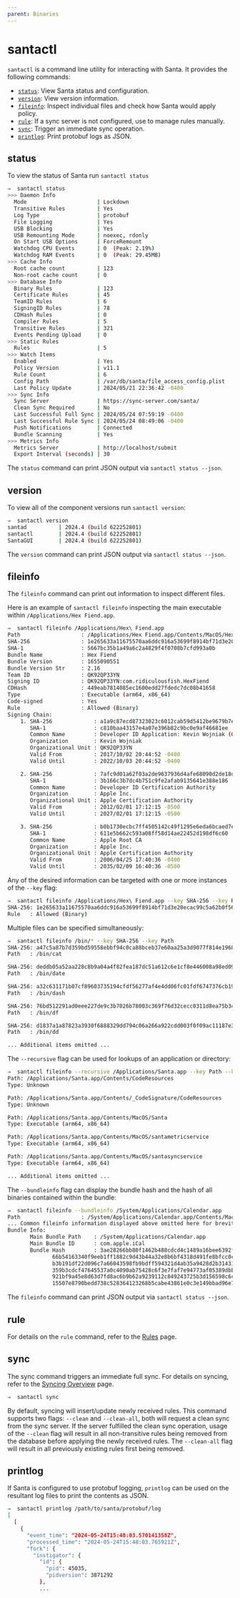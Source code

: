 ```yaml
---
parent: Binaries
---
```


# santactl

`santactl` is a command line utility for interacting with Santa. It provides the
following commands:

*   [`status`](#status): View Santa status and configuration.
*   [`version`](#version): View version information.
*   [`fileinfo`](#fileinfo): Inspect individual files and check how Santa would
    apply policy.
*   [`rule`](#rule): If a sync server is not configured, use to manage rules manually.
*   [`sync`](#sync): Trigger an immediate sync operation.
*   [`printlog`](#printlog): Print protobuf logs as JSON.

## status

To view the status of Santa run `santactl status`

```sh
⇒  santactl status
>>> Daemon Info
  Mode                      | Lockdown
  Transitive Rules          | Yes
  Log Type                  | protobuf
  File Logging              | Yes
  USB Blocking              | Yes
  USB Remounting Mode       | noexec, rdonly
  On Start USB Options      | ForceRemount
  Watchdog CPU Events       | 0  (Peak: 2.19%)
  Watchdog RAM Events       | 0  (Peak: 29.45MB)
>>> Cache Info
  Root cache count          | 123
  Non-root cache count      | 0
>>> Database Info
  Binary Rules              | 123
  Certificate Rules         | 45
  TeamID Rules              | 6
  SigningID Rules           | 78
  CDHash Rules              | 0
  Compiler Rules            | 5
  Transitive Rules          | 321
  Events Pending Upload     | 0
>>> Static Rules
  Rules                     | 5
>>> Watch Items
  Enabled                   | Yes
  Policy Version            | v11.1
  Rule Count                | 6
  Config Path               | /var/db/santa/file_access_config.plist
  Last Policy Update        | 2024/05/21 22:36:42 -0400
>>> Sync Info
  Sync Server               | https://sync-server.com/santa/
  Clean Sync Required       | No
  Last Successful Full Sync | 2024/05/24 07:59:19 -0400
  Last Successful Rule Sync | 2024/05/24 08:49:06 -0400
  Push Notifications        | Connected
  Bundle Scanning           | Yes
>>> Metrics Info
  Metrics Server            | http://localhost/submit
  Export Interval (seconds) | 30
```

The `status` command can print JSON output via `santactl status --json`.

## version

To view all of the component versions run `santactl version`:

```sh
⇒  santactl version
santad          | 2024.4 (build 622252801)
santactl        | 2024.4 (build 622252801)
SantaGUI        | 2024.4 (build 622252801)
```

The `version` command can print JSON output via `santactl status --json`.

## fileinfo

The `fileinfo` command can print out information to inspect different files.

Here is an example of `santactl fileinfo` inspecting the main executable
within `/Applications/Hex Fiend.app`.

```sh
⇒  santactl fileinfo /Applications/Hex\ Fiend.app
Path                   : /Applications/Hex Fiend.app/Contents/MacOS/Hex Fiend
SHA-256                : 1e265633a11675570aa6ddc916a53699f8914bf71d3e20ecac99c5a62b0f5652
SHA-1                  : 5667bc35b1a49a6c2a4829f4f0708b7cfd993a0b
Bundle Name            : Hex Fiend
Bundle Version         : 1655090551
Bundle Version Str     : 2.16
Team ID                : QK92QP33YN
Signing ID             : QK92QP33YN:com.ridiculousfish.HexFiend
CDHash                 : 449eab7814085ec1600edd27fdedc7dc08b41658
Type                   : Executable (arm64, x86_64)
Code-signed            : Yes
Rule                   : Allowed (Binary)
Signing Chain:
    1. SHA-256             : a1a9c87ecd87323023c6012cab59d5412be9679b7e405ad53b185c4a66da3688
       SHA-1               : c810baa43157e4a07e396b82c9bc0e9af46681ee
       Common Name         : Developer ID Application: Kevin Wojniak (QK92QP33YN)
       Organization        : Kevin Wojniak
       Organizational Unit : QK92QP33YN
       Valid From          : 2017/10/02 20:44:52 -0400
       Valid Until         : 2022/10/03 20:44:52 -0400

    2. SHA-256             : 7afc9d01a62f03a2de9637936d4afe68090d2de18d03f29c88cfb0b1ba63587f
       SHA-1               : 3b166c3b7dc4b751c9fe2afab9135641e388e186
       Common Name         : Developer ID Certification Authority
       Organization        : Apple Inc.
       Organizational Unit : Apple Certification Authority
       Valid From          : 2012/02/01 17:12:15 -0500
       Valid Until         : 2027/02/01 17:12:15 -0500

    3. SHA-256             : b0b1730ecbc7ff4505142c49f1295e6eda6bcaed7e2c68c5be91b5a11001f024
       SHA-1               : 611e5b662c593a08ff58d14ae22452d198df6c60
       Common Name         : Apple Root CA
       Organization        : Apple Inc.
       Organizational Unit : Apple Certification Authority
       Valid From          : 2006/04/25 17:40:36 -0400
       Valid Until         : 2035/02/09 16:40:36 -0500
```

Any of the desired information can be targeted with one or more instances of the
`--key` flag:

```sh
⇒  santactl fileinfo /Applications/Hex\ Fiend.app --key SHA-256 --key Rule
SHA-256: 1e265633a11675570aa6ddc916a53699f8914bf71d3e20ecac99c5a62b0f5652
Rule   : Allowed (Binary)
```

Multiple files can be specified simultaneously:

```sh
⇒  santactl fileinfo /bin/* --key SHA-256 --key Path
SHA-256: a47c5a87b7d359bd59558ebbf94c0ca88bceb37e60aa25a3d9077f814e1968c5
Path   : /bin/cat

SHA-256: deddb05a52aa228c8b9a04a4f82fea187dc51a612c6e1cf8e446008a98ed09f1
Path   : /bin/date

SHA-256: a32c631171b07cf89603735194cfdf56277af4e4dd06fc01fdf6747376cb1946
Path   : /bin/dash

SHA-256: 76bd512291ad0eee227de9c3b7026b78003c369f76d32cecc0311d8ea75b341e
Path   : /bin/df

SHA-256: d1837a1a87823a3930f6888329dd794c06a266a922cdd003f0f09ac11187e3a3
Path   : /bin/dd

... Additional items omitted ...
```

The `--recursive` flag can be used for lookups of an application or directory:

```sh
⇒  santactl fileinfo --recursive /Applications/Santa.app --key Path --key Type
Path: /Applications/Santa.app/Contents/CodeResources
Type: Unknown

Path: /Applications/Santa.app/Contents/_CodeSignature/CodeResources
Type: Unknown

Path: /Applications/Santa.app/Contents/MacOS/Santa
Type: Executable (arm64, x86_64)

Path: /Applications/Santa.app/Contents/MacOS/santametricservice
Type: Executable (arm64, x86_64)

Path: /Applications/Santa.app/Contents/MacOS/santasyncservice
Type: Executable (arm64, x86_64)

... Additional items omitted ...
```

The `--bundleinfo` flag can display the bundle hash and the hash of
all binaries contained within the bundle:

```sh
⇒  santactl fileinfo --bundleinfo /System/Applications/Calendar.app
Path                   : /System/Applications/Calendar.app/Contents/MacOS/Calendar
... Common fileinfo information displayed above omitted here for brevity ...
Bundle Info:
       Main Bundle Path    : /System/Applications/Calendar.app
       Main Bundle ID      : com.apple.iCal
       Bundle Hash         : 3ae28266bb80f1462b488cdcd4c1489a16bee6392fa5bcb6ed90736e06ff5520
              66b54163340f9eeb1ff1882c9d43b44a32e8b6bf4318d491fe8bfcc0c247e922  /System/Applications/Calendar.app/Contents/PlugIns/FaceTimeExtension.appex/Contents/MacOS/FaceTimeExtension
              b3b191df22d096c7a66043598fb9bdff594321d4ab35a9428d2b3143154c9046  /System/Applications/Calendar.app/Contents/PlugIns/CalendarNotificationContentExtension_OSX.appex/Contents/MacOS/CalendarNotificationContentExtension_OSX
              359b3cdcf47645537a0c4090ab75428c6f3e7faf7e94773af05389dbba183e77  /System/Applications/Calendar.app/Contents/PlugIns/CalendarWidgetExtension.appex/Contents/MacOS/CalendarWidgetExtension
              921bf9a45e8d63d7fd8ac6b9b62a9239112c849243725b3d156598c6ccce8fe8  /System/Applications/Calendar.app/Contents/Extensions/CalendarFocusConfigurationExtension.appex/Contents/MacOS/CalendarFocusConfigurationExtension
              15507e8790bedd738c528364123268b5cabe43861e0c3e149bbad96e712c5c4a  /System/Applications/Calendar.app/Contents/MacOS/Calendar
```

The `fileinfo` command can print JSON output via `santactl status --json`.

## rule

For details on the `rule` command, refer to the [Rules](../concepts/rules.md) page.

## sync

The sync command triggers an immediate full sync. For details on syncing, refer to the [Syncing Overview](../introduction/syncing-overview.md) page.

```sh
⇒  santactl sync
```

By default, syncing will insert/update newly received rules. This command
supports two flags: `--clean` and `--clean-all`, both will request a clean sync
from the sync server. If the server fulfilled the clean sync operation, usage of
the `--clean` flag will result in all non-transitive rules being removed from
the database before applying the newly received rules. The `--clean-all` flag
will result in all previously existing rules first being removed.

## printlog

If Santa is configured to use protobuf logging, `printlog` can be used on the
resultant log files to print the contents as JSON.

```sh
⇒  santactl printlog /path/to/santa/protobuf/log
[
  [
    {
      "event_time": "2024-05-24T15:48:03.570141358Z",
      "processed_time": "2024-05-24T15:48:03.765921Z",
      "fork": {
        "instigator": {
          "id": {
            "pid": 45035,
            "pidversion": 3871292
          },
          ...
```

